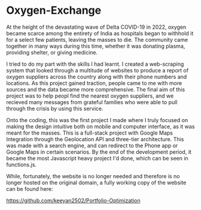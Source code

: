 # Oxygen-Exchange

At the height of the devastating wave of Delta COVID-19 in 2022, oxygen became scarce among the entirety of India as hospitals began to withhold it for a select few patients, leaving the masses to die. The community came together in many ways during this time, whether it was donating plasma, providing shelter, or giving medicine. 

I tried to do my part with the skills I had learnt. I created a web-scraping system that looked through a multitude of websites to produce a report of oxygen suppliers across the country along with their phone numbers and locations. As this project gained traction, people came to me with more sources and the data became more comprehensive. The final aim of this project was to help peopl find the nearest oxygen suppliers, and we recieved many messages from grateful families who were able to pull through the crisis by using this service.

Onto the coding, this was the first project I made where I truly focused on making the design intuitive both on mobile and computer interface, as it was meant for the masses. This is a full-stack project with Google Maps Integration through the Geolocation API and three-tier architecture. This was made with a search engine, and can redirect to the Phone app or Google Maps in certain scenarios. By the end of the development period, it became the most Javascript heavy project I'd done, which can be seen in functions.js.

While, fortunately, the website is no longer needed and therefore is no longer hosted on the original domain, a fully working copy of the website can be found here: 

https://github.com/keeyan2502/Portfolio-Optimization
